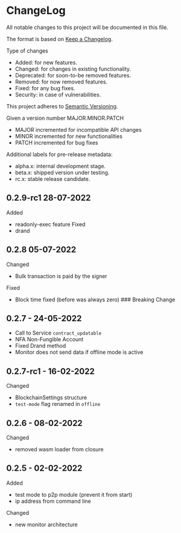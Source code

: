 ChangeLog
=========

All notable changes to this project will be documented in this file.

The format is based on [Keep a Changelog](http://keepachangelog.com).

Type of changes

* Added: for new features.
* Changed: for changes in existing functionality.
* Deprecated: for soon-to-be removed features.
* Removed: for now removed features.
* Fixed: for any bug fixes.
* Security: in case of vulnerabilities.

This project adheres to [Semantic Versioning](http://semver.org).

Given a version number MAJOR.MINOR.PATCH
* MAJOR incremented for incompatible API changes
* MINOR incremented for new functionalities
* PATCH incremented for bug fixes

Additional labels for pre-release metadata:
* alpha.x: internal development stage.
* beta.x: shipped version under testing.
* rc.x: stable release candidate.

0.2.9-rc1 28-07-2022
----------------
Added
 * readonly-exec feature
Fixed
 * drand

0.2.8 05-07-2022
----------------
Changed
* Bulk transaction is paid by the signer

Fixed
* Block time fixed (before was always zero) ### Breaking Change


0.2.7 - 24-05-2022
----------------------
* Call to Service `contract_updatable`
* NFA Non-Fungible Account
* Fixed Drand method
* Monitor does not send data if offline mode is active

0.2.7-rc1 - 16-02-2022
------------------
Changed
* BlockchainSettings structure
* `test-mode` flag renamed in `offline`

0.2.6 - 08-02-2022
------------------

Changed
* removed wasm loader from closure

0.2.5 - 02-02-2022
------------------

Added
* test mode to p2p module (prevent it from start)
* ip address from command line

Changed
* new monitor architecture

